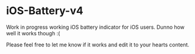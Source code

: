 # iOS-Battery-v4
Work in progress working iOS battery indicator for iOS users. Dunno how well it works though :(

Please feel free to let me know if it works and edit it to your hearts content. 
